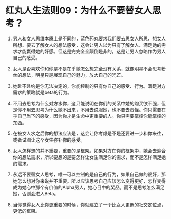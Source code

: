 # 红丸人生法则09：为什么不要替女人思考？

1. 男人和女人思维本质上是不同的，蓝色药丸要求我们要去思女人所思、想女人所想、要去了解女人的想法感受，这会让男人以为只有了解女人、满足她的需求才能赢得她的好感。但这是完完全全颠倒是非的，这是让男人忽略作为男人自己的感受。

2. 女人是否喜欢你和你是不是在乎她怎么想完全没有关系，就像明星不会思考粉丝的想法，明星只是展现自己的魅力，放大自己的光芒。

3. 她赴不赴约是你无法决定的，你能控制的只有你自己的感受、行为。满足对方需求的策略就是beta的行为。

4. 不用去思考为什么对方水你，这只能说明在你们的关系中她的购买欲不强，但是你不用去思考为什么她不出来，不用去说服她，也不要去责怪。你只需要在乎自己当下的感受，因为你才是生命中更重要的人。你只需要掌控你能掌控的东西。

5. 在被女人水之后你的想法应该是，这会让你考虑是不是还要进一步和你来往，或者试图让这个女生弥补你的感受。

6. 女人怎样想的并不重要，重要的是框架。如果对方在你的框架中，她会去迎合你的想法需求，所以要想的是要怎样让女生满足你的需求，而不是怎样满足她的需求。

7. 永远不要替女人思考，唯一可以控制的是自己的行为，如果自己做的很好，那她怎么想对你来说并不重要。所以应该思考自己应该怎么变得更好，怎样变得成为她心中那个有价值的Alpha男人，她心目中的奖品。而不是思考怎么满足她，否则会进入Beta。

8. 当你觉得女人比你更重要的时候，你就建立了一个比女人更低的社交定位点，更低的框架。
